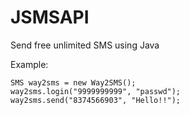 JSMSAPI
=======

Send free unlimited SMS using Java

Example:

    SMS way2sms = new Way2SMS();
    way2sms.login("9999999999", "passwd");
    way2sms.send("8374566903", "Hello!!");